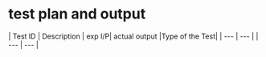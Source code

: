 # test plan and output
| Test ID | Description | exp I/P| actual output |Type of the Test|
| --- | --- | | --- | --- | 
